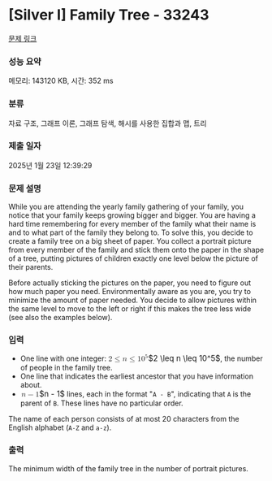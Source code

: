 # [Silver I] Family Tree - 33243 

[문제 링크](https://www.acmicpc.net/problem/33243) 

### 성능 요약

메모리: 143120 KB, 시간: 352 ms

### 분류

자료 구조, 그래프 이론, 그래프 탐색, 해시를 사용한 집합과 맵, 트리

### 제출 일자

2025년 1월 23일 12:39:29

### 문제 설명

<p>While you are attending the yearly family gathering of your family, you notice that your family keeps growing bigger and bigger. You are having a hard time remembering for every member of the family what their name is and to what part of the family they belong to. To solve this, you decide to create a family tree on a big sheet of paper. You collect a portrait picture from every member of the family and stick them onto the paper in the shape of a tree, putting pictures of children exactly one level below the picture of their parents.</p>

<p>Before actually sticking the pictures on the paper, you need to figure out how much paper you need. Environmentally aware as you are, you try to minimize the amount of paper needed. You decide to allow pictures within the same level to move to the left or right if this makes the tree less wide (see also the examples below).</p>

### 입력 

 <ul>
	<li>One line with one integer: <mjx-container class="MathJax" jax="CHTML" style="font-size: 109%; position: relative;"><mjx-math class="MJX-TEX" aria-hidden="true"><mjx-mn class="mjx-n"><mjx-c class="mjx-c32"></mjx-c></mjx-mn><mjx-mo class="mjx-n" space="4"><mjx-c class="mjx-c2264"></mjx-c></mjx-mo><mjx-mi class="mjx-i" space="4"><mjx-c class="mjx-c1D45B TEX-I"></mjx-c></mjx-mi><mjx-mo class="mjx-n" space="4"><mjx-c class="mjx-c2264"></mjx-c></mjx-mo><mjx-msup space="4"><mjx-mn class="mjx-n"><mjx-c class="mjx-c31"></mjx-c><mjx-c class="mjx-c30"></mjx-c></mjx-mn><mjx-script style="vertical-align: 0.393em;"><mjx-mn class="mjx-n" size="s"><mjx-c class="mjx-c35"></mjx-c></mjx-mn></mjx-script></mjx-msup></mjx-math><mjx-assistive-mml unselectable="on" display="inline"><math xmlns="http://www.w3.org/1998/Math/MathML"><mn>2</mn><mo>≤</mo><mi>n</mi><mo>≤</mo><msup><mn>10</mn><mn>5</mn></msup></math></mjx-assistive-mml><span aria-hidden="true" class="no-mathjax mjx-copytext">$2 \leq n \leq 10^5$</span></mjx-container>, the number of people in the family tree.</li>
	<li>One line that indicates the earliest ancestor that you have information about.</li>
	<li><mjx-container class="MathJax" jax="CHTML" style="font-size: 109%; position: relative;"> <mjx-math class="MJX-TEX" aria-hidden="true"><mjx-mi class="mjx-i"><mjx-c class="mjx-c1D45B TEX-I"></mjx-c></mjx-mi><mjx-mo class="mjx-n" space="3"><mjx-c class="mjx-c2212"></mjx-c></mjx-mo><mjx-mn class="mjx-n" space="3"><mjx-c class="mjx-c31"></mjx-c></mjx-mn></mjx-math><mjx-assistive-mml unselectable="on" display="inline"><math xmlns="http://www.w3.org/1998/Math/MathML"><mi>n</mi><mo>−</mo><mn>1</mn></math></mjx-assistive-mml><span aria-hidden="true" class="no-mathjax mjx-copytext">$n - 1$</span></mjx-container> lines, each in the format "<code>A - B</code>", indicating that <code>A</code> is the parent of <code>B</code>. These lines have no particular order.</li>
</ul>

<p>The name of each person consists of at most 20 characters from the English alphabet (<code>A-Z</code> and <code>a-z</code>).</p>

### 출력 

 <p>The minimum width of the family tree in the number of portrait pictures.</p>

